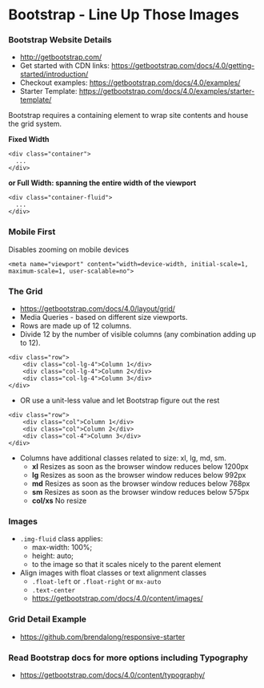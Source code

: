 # Bootstrap - Line Up Those Images

### Bootstrap Website Details
* http://getbootstrap.com/
* Get started with CDN links: https://getbootstrap.com/docs/4.0/getting-started/introduction/
* Checkout examples: https://getbootstrap.com/docs/4.0/examples/
* Starter Template: https://getbootstrap.com/docs/4.0/examples/starter-template/

Bootstrap requires a containing element to wrap site contents and house the grid system.

**Fixed Width**
```
<div class="container">
  ...
</div>
```

**or Full Width: spanning the entire width of the viewport**
```
<div class="container-fluid">
  ...
</div>
```


### Mobile First
Disables zooming on mobile devices
```
<meta name="viewport" content="width=device-width, initial-scale=1, maximum-scale=1, user-scalable=no">
```


### The Grid
* https://getbootstrap.com/docs/4.0/layout/grid/
* Media Queries - based on different size viewports.
* Rows are made up of 12 columns. 
* Divide 12 by the number of visible columns (any combination adding up to 12).
```
<div class="row">
    <div class="col-lg-4">Column 1</div>
    <div class="col-lg-4">Column 2</div>
    <div class="col-lg-4">Column 3</div>
</div>
```
* OR use a unit-less value and let Bootstrap figure out the rest
```
<div class="row">
    <div class="col">Column 1</div>
    <div class="col">Column 2</div>
    <div class="col-4">Column 3</div>
</div>
```

* Columns have additional classes related to size: xl, lg, md, sm.
    - **xl** Resizes as soon as the browser window reduces below 1200px
    - **lg** Resizes as soon as the browser window reduces below 992px
    - **md** Resizes as soon as the browser window reduces below 768px
    - **sm** Resizes as soon as the browser window reduces below 575px
    - **col/xs** No resize


### Images
* `.img-fluid` class applies:
    - max-width: 100%; 
    - height: auto;
    - to the image so that it scales nicely to the parent element
* Align images with float classes or text alignment classes
    - `.float-left` or `.float-right` or `mx-auto`
    - `.text-center`
    - https://getbootstrap.com/docs/4.0/content/images/

### Grid Detail Example
* https://github.com/brendalong/responsive-starter

### Read Bootstrap docs for more options including Typography
* https://getbootstrap.com/docs/4.0/content/typography/

